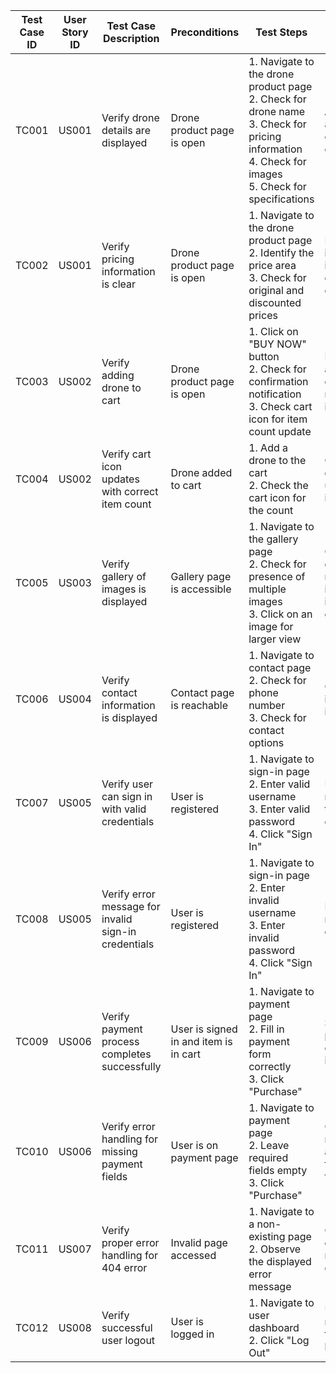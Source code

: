 | Test Case ID | User Story ID         | Test Case Description                                   | Preconditions                        | Test Steps                                                                                                                | Expected Result                                                | Priority |
| ------------ | --------------------- | ------------------------------------------------------- | ------------------------------------ | ------------------------------------------------------------------------------------------------------------------------- | -------------------------------------------------------------- | -------- |
| TC001        | US001                 | Verify drone details are displayed                      | Drone product page is open          | 1. Navigate to the drone product page<br>2. Check for drone name<br>3. Check for pricing information<br>4. Check for images<br>5. Check for specifications | All details are correctly displayed                           | High     |
| TC002        | US001                 | Verify pricing information is clear                     | Drone product page is open          | 1. Navigate to the drone product page<br>2. Identify the price area<br>3. Check for original and discounted prices         | Pricing information is clear and displays correctly           | High     |
| TC003        | US002                 | Verify adding drone to cart                             | Drone product page is open          | 1. Click on "BUY NOW" button<br>2. Check for confirmation notification<br>3. Check cart icon for item count update        | Item is added to the cart and notification is displayed       | High     |
| TC004        | US002                 | Verify cart icon updates with correct item count       | Drone added to cart                 | 1. Add a drone to the cart<br>2. Check the cart icon for the count                                                         | Cart icon displays updated item count                          | High     |
| TC005        | US003                 | Verify gallery of images is displayed                   | Gallery page is accessible          | 1. Navigate to the gallery page<br>2. Check for presence of multiple images<br>3. Click on an image for larger view      | Gallery displays multiple images and images are clickable      | Medium   |
| TC006        | US004                 | Verify contact information is displayed                 | Contact page is reachable           | 1. Navigate to contact page<br>2. Check for phone number<br>3. Check for contact options                                | Contact information is displayed                                | Medium   |
| TC007        | US005                 | Verify user can sign in with valid credentials          | User is registered                  | 1. Navigate to sign-in page<br>2. Enter valid username<br>3. Enter valid password<br>4. Click "Sign In"                  | User is redirected to user dashboard                           | High     |
| TC008        | US005                 | Verify error message for invalid sign-in credentials    | User is registered                  | 1. Navigate to sign-in page<br>2. Enter invalid username<br>3. Enter invalid password<br>4. Click "Sign In"              | Error message is displayed                                      | High     |
| TC009        | US006                 | Verify payment process completes successfully            | User is signed in and item is in cart | 1. Navigate to payment page<br>2. Fill in payment form correctly<br>3. Click "Purchase"                                  | Successful payment confirmation is shown                       | High     |
| TC010        | US006                 | Verify error handling for missing payment fields        | User is on payment page             | 1. Navigate to payment page<br>2. Leave required fields empty<br>3. Click "Purchase"                                     | Clear error messages are shown for missing fields              | High     |
| TC011        | US007                 | Verify proper error handling for 404 error              | Invalid page accessed                | 1. Navigate to a non-existing page<br>2. Observe the displayed error message                                              | Clear 404 error message is displayed                           | Medium   |
| TC012        | US008                 | Verify successful user logout                             | User is logged in                   | 1. Navigate to user dashboard<br>2. Click "Log Out"                                                                         | User is redirected to the homepage                             | Medium   |